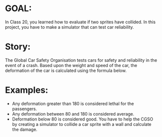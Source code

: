 # GOAL:
In Class 20, you learned how to evaluate if two sprites have collided.
In this project, you have to make a simulator that can test car reliability.

# Story:
The Global Car Safety Organisation tests cars for safety and reliability in the event of a crash.
Based upon the weight and speed of the car, the deformation of the car is calculated using the formula below.

# Examples:
- Any deformation greater than 180 is considered lethal for the passengers.
- Any deformation between 80 and 180 is considered average.
- Deformation below 80 is considered good.
You have to help the CGSO by creating a simulator to collide a car sprite with a wall and calculate the damage.

